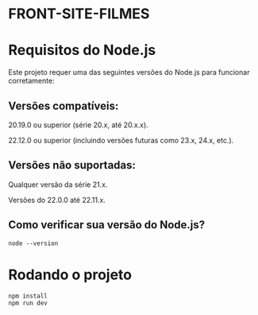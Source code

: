 # FRONT-SITE-FILMES

# Requisitos do Node.js

Este projeto requer uma das seguintes versões do Node.js para funcionar corretamente:

## Versões compatíveis:

20.19.0 ou superior (série 20.x, até 20.x.x).

22.12.0 ou superior (incluindo versões futuras como 23.x, 24.x, etc.).

## Versões não suportadas:
Qualquer versão da série 21.x.

Versões do 22.0.0 até 22.11.x.

## Como verificar sua versão do Node.js?

```
node --version
```

# Rodando o projeto

```
npm install
npm run dev
```